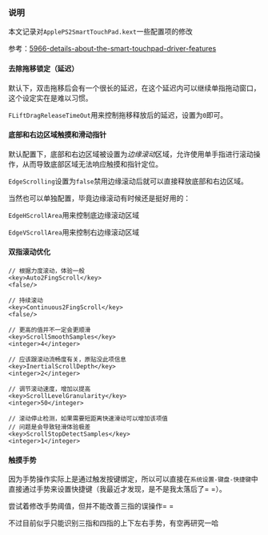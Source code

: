 ### 说明

本文记录对`ApplePS2SmartTouchPad.kext`一些配置项的修改

参考：[5966-details-about-the-smart-touchpad-driver-features](https://osxlatitude.com/forums/topic/5966-details-about-the-smart-touchpad-driver-features/)

#### 去除拖移锁定（延迟）
默认下，双击拖移后会有一个很长的延迟，在这个延迟内可以继续单指拖动窗口，这个设定实在是难以习惯。

`FLiftDragReleaseTimeOut`用来控制拖移释放后的延迟，设置为`0`即可。

#### 底部和右边区域触摸和滑动指针
默认配置下，底部和右边区域被设置为*边缘滚动*区域，允许使用单手指进行滚动操作，从而导致底部区域无法响应触摸和指针定位。

`EdgeScrolling`设置为`false`禁用边缘滚动后就可以直接释放底部和右边区域。

当然也可以单独配置，毕竟边缘滚动有时候还是挺好用的：

`EdgeHScrollArea`用来控制底边缘滚动区域

`EdgeVScrollArea`用来控制右边缘滚动区域

#### 双指滚动优化

```
// 根据力度滚动，体验一般
<key>Auto2FingScroll</key>
<false/>

// 持续滚动
<key>Continuous2FingScroll</key>
<false/>

// 更高的值并不一定会更顺滑
<key>ScrollSmoothSamples</key>
<integer>4</integer>

// 应该跟滚动流畅度有关，原贴没此项信息
<key>InertialScrollDepth</key>
<integer>2</integer>

// 调节滚动速度，增加以提高
<key>ScrollLevelGranularity</key>
<integer>50</integer>

// 滚动停止检测，如果需要短距离快速滑动可以增加该项值
// 问题是会导致轻滑体验极差
<key>ScrollStopDetectSamples</key>
<integer>1</integer>
```

#### 触摸手势
因为手势操作实际上是通过触发按键绑定，所以可以直接在`系统设置-键盘-快捷键`中直接通过手势来设置快捷键（我最近才发现，是不是我太落后了= =）。

尝试着修改手势阈值，但并不能改善三指的误操作= =

不过目前似乎只能识别三指和四指的上下左右手势，有空再研究一哈
